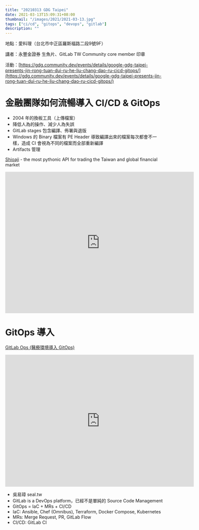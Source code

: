 ```yaml
---
title: "20210313 GDG Taipei"
date: 2021-03-13T15:09:31+08:00
thumbnail: "/images/2021/2021-03-13.jpg"
tags: ["ci/cd", "gitops", "devops", "gitlab"]
description: ""
---
```


地點：愛料理（台北市中正區羅斯福路二段9號9F）

講者：永豐金證券 生魚片、GitLab TW Community core member 印章

活動：[https://gdg.community.dev/events/details/google-gdg-taipei-presents-jin-rong-tuan-dui-ru-he-liu-chang-dao-ru-cicd-gitops/](https://gdg.community.dev/events/details/google-gdg-taipei-presents-jin-rong-tuan-dui-ru-he-liu-chang-dao-ru-cicd-gitops/)

# 金融團隊如何流暢導入 CI/CD & GitOps

- 2004 年的換板工具（上傳檔案）
- 降低人為的操作、減少人為失誤
- GitLab stages 包含編譯、佈署與退版
- Windows 的 Binary 檔案有 PE Header 導致編譯出來的檔案每次都會不一樣，造成 CI 會視為不同的檔案而全部重新編譯
- Artifacts 管理

[Shioaji](https://sinotrade.github.io) - the most pythonic API for trading the Taiwan and global financial market

<iframe src="https://onedrive.live.com/embed?cid=A5F1134510BD0289&resid=A5F1134510BD0289%2133021&authkey=ANQV4N4MioZUqMg&em=2" width="600" height="450" frameborder="0" scrolling="no"></iframe>

# GitOps 導入

[GitLab Ops (醫療環境導入 GitOps)](https://slides.com/rockwyc992/gitlabops-20210313)

<iframe src="https://slides.com/rockwyc992/gitlabops-20210313/embed?style=light&byline=hidden&share=hidden" width="600" height="420" scrolling="no" frameborder="0" webkitallowfullscreen mozallowfullscreen allowfullscreen></iframe>

- 吳易璋 seal.tw
- GitLab is a DevOps platform，已經不是單純的 Source Code Management
- GitOps = IaC + MRs + CI/CD
 - IaC: Ansible, Chef (Omnibus), Terraform, Docker Compose, Kubernetes
 - MRs: Merge Request, PR, GitLab Flow
 - CI/CD: GitLab CI

